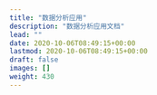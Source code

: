 ```yaml
---
title: "数据分析应用"
description: "数据分析应用文档"
lead: ""
date: 2020-10-06T08:49:15+00:00
lastmod: 2020-10-06T08:49:15+00:00
draft: false
images: []
weight: 430
---
```

